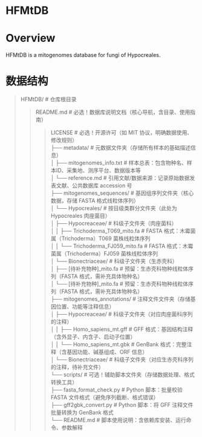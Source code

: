 HFMtDB
======
Overview
========
HFMtDB is a mitogenomes database for fungi of Hypocreales. <br>

数据结构
=======
>HFMtDB/                                          # 仓库根目录<br>
>>README.md                                    # 必选！数据库说明文档（核心导航，含目录、使用指南）<br>
>>> LICENSE                                      # 必选！开源许可（如 MIT 协议，明确数据使用、修改规则）<br>
├── metadata/                                    # 元数据文件夹（存储所有样本的基础描述信息）<br>
│   ├── mitogenomes_info.txt                     # 样本总表：包含物种名、样本ID、采集地、测序平台、数据版本等<br>
│   └── reference.md                             # 引用文献/数据来源：记录原始数据发表文献、公共数据库 accession 号<br>
├── mitogenomes_sequences/                       # 基因组序列文件夹（核心数据，存储 FASTA 格式线粒体序列）<br>
│   └── Hypocreales/                             # 按目级类群分文件夹（此处为 Hypocreales 肉座菌目）<br>
│       ├── Hypocreaceae/                        # 科级子文件夹（肉座菌科）<br>
│       │   ├── Trichoderma_T069_mito.fa         # FASTA 格式：木霉菌属（Trichoderma）T069 菌株线粒体序列<br>
│       │   └── Trichoderma_FJ059_mito.fa        # FASTA 格式：木霉菌属（Trichoderma）FJ059 菌株线粒体序列<br>
│       └── Bionectriaceae/                      # 科级子文件夹（生赤壳科）<br>
│           ├── [待补充物种]_mito.fa             # 预留：生赤壳科物种线粒体序列（FASTA 格式，需补充具体物种名）<br>
│           └── [待补充物种]_mito.fa             # 预留：生赤壳科物种线粒体序列（FASTA 格式，需补充具体物种名）<br>
├── mitogenomes_annotations/                     # 注释文件文件夹（存储基因位置、功能等注释信息）<br>
│   ├── Hypocreaceae/                            # 科级子文件夹（对应肉座菌科序列的注释）<br>
│   │   ├── Homo_sapiens_mt.gff                  # GFF 格式：基因结构注释（含外显子、内含子、启动子位置）<br>
│   │   └── Homo_sapiens_mt.gbk                  # GenBank 格式：完整注释（含基因功能、碱基组成、ORF 信息）<br>
│   └── Bionectriaceae/                          # 科级子文件夹（对应生赤壳科序列的注释，待补充文件）<br>
└── scripts/                                     # 可选！辅助脚本文件夹（存储数据处理、格式转换工具）<br>
    ├── fasta_format_check.py                    # Python 脚本：批量校验 FASTA 文件格式（避免序列截断、格式错误）<br>
    ├── gff2gbk_convert.py                       # Python 脚本：将 GFF 注释文件批量转换为 GenBank 格式<br>
    └── README.md                                # 脚本使用说明：含依赖库安装、运行命令、参数解释<br>



